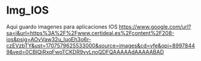# Img_IOS
Aqui guardo imagenes para aplicaciones IOS
https://www.google.com/url?sa=i&url=https%3A%2F%2Fwww.certideal.es%2Fcontent%2F208-ios&psig=AOvVaw32u_luoEh3o6r-czEVzbTY&ust=1707579625533000&source=images&cd=vfe&opi=89978449&ved=0CBIQjRxqFwoTCKDR9vvLnoQDFQAAAAAdAAAAABAD
